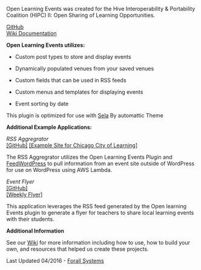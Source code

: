 Open Learning Events was created for the Hive Interoperability & Portability Coalition (HIPC) II: Open Sharing of Learning Opportunities.  

[GitHub](https://github.com/forallsystems/hipc)  
[Wiki Documentation](https://github.com/forallsystems/hipc/wiki)  


**Open Learning Events utilizes:**   

- Custom post types to store and display events  

- Dynamically populated venues from your saved venues  

- Custom fields that can be used in RSS feeds  

- Custom menus and templates for displaying events  

- Event sorting by date  

This plugin is optimized for use with [Sela](https://wordpress.org/themes/sela/) By automattic Theme  

**Additional Example Applications:**   

*RSS Aggregrator*  
[[GitHub]](https://github.com/forallsystems/hipc_ccol_rss) 
[[Example Site for Chicago City of Learning]](http://blog.forallbadges.com/ccolevents/events/)  

The RSS Aggregrator utilizes the Open Learning Events Plugin and [FeedWordPress](https://wordpress.org/plugins/feedwordpress/) to pull information from an event site outside of WordPress for use on WordPress using AWS Lambda.   

*Event Flyer*   
[[GitHub]](https://github.com/forallsystems/hipc/wiki)  
[[Weekly Flyer]](http://flyer.forallbadges.com/)  

This application leverages the RSS feed generated by the Open learning Events plugin to generate a flyer for teachers to share local learning events with their students.  

**Additional Information**  

See our [Wiki](https://github.com/forallsystems/hipc/wiki) for more information including how to use, how to build your own, and resources that helped us create these projects.  


Last Updated 04/2016 - [Forall Systems](http://forallsystems.com/)